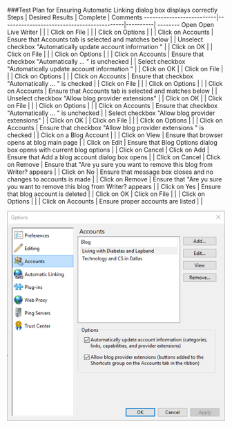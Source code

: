 ###Test Plan for Ensuring Automatic Linking dialog box displays correctly
Steps                  | Desired Results                | Complete | Comments
--------------------------|--------------------------------------------|----------| --------
Open Open Live Writer  |  |  |
Click on File | | | 
Click on Options | | |
Click on Accounts | Ensure that Accounts tab is selected and matches below | |
Unselect checkbox "Automatically update account information " | | 
Click on OK | | 
Click on File | | | 
Click on Options | | |
Click on Accounts | Ensure that checkbox "Automatically ... " is unchecked | |
Select checkbox "Automatically update account information " | | 
Click on OK | | 
Click on File | | | 
Click on Options | | |
Click on Accounts | Ensure that checkbox "Automatically ... " is checked | |
Click on File | | | 
Click on Options | | |
Click on Accounts | Ensure that Accounts tab is selected and matches below | |
Unselect checkbox "Allow blog provider extensions" | | 
Click on OK | | 
Click on File | | | 
Click on Options | | |
Click on Accounts | Ensure that checkbox "Automatically ... " is unchecked | |
Select checkbox "Allow blog provider extensions" | | 
Click on OK | | 
Click on File | | | 
Click on Options | | |
Click on Accounts | Ensure that checkbox "Allow blog provider extensions " is checked | |
Click on a Blog Account | | |
Click on View | Ensure that browser opens at blog main page | | 
Click on Edit | Ensure that Blog Options dialog box opens with current blog options | |
Click on Cancel | 
Click on Add | Ensure that Add a blog account dialog box opens | | 
Click on Cancel |
Click on Remove | Ensure that "Are yu sure you want to remove this blog from Writer? appears | | 
Click on No | Ensure that message box closes and no changes to accounts is made | | 
Click on Remove | Ensure that "Are yu sure you want to remove this blog from Writer? appears | | 
Click on Yes | Ensure that blog account is deleted | | 
Click on OK |
Click on File | | |
Click on Options | | | 
Click on Accounts | Ensure proper accounts are listed | | 

![Options Accounts tab](images/accountsDialogBox.png)
